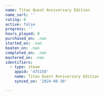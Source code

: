 ```yaml
---
name: Titan Quest Anniversary Edition
name_sort: ''
rating: 0
active: false
progress: ''
hours_played: 0
purchased_on: .nan
started_on: .nan
beaten_on: .nan
completed_on: .nan
mastered_on: .nan
identifiers:
  - type: steam
    appid: '475150'
    name: Titan Quest Anniversary Edition
    synced_on: '2024-08-30'

---
```

